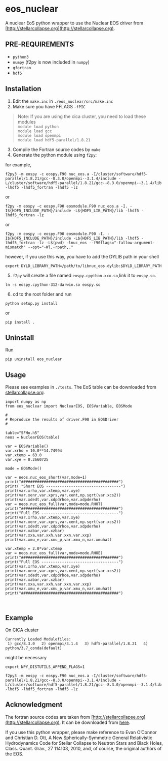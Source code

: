 # eos_nuclear
A nuclear EoS python wrapper to use the Nuclear EOS driver from [http://stellarcollapse.org](http://stellarcollapse.org).

## PRE-REQUIREMENTS

* `python3`
* `numpy` (f2py is now included in `numpy`)
* `gfortran`
* `hdf5` 

## Installation

1. Edit the `make.inc` in `./eos_nuclear/src/make.inc`
2. Make sure you have FFLAGS ```-fPIC```

 > Note: If you are using the cica cluster, you need to load these modules\
 > `module load python`\
 > `module load gcc`\
 > `module load openmpi`\
 > `module load hdf5-parallel/1.8.21`
   
3. Compile the Fortran source codes by `make`
4. Generate the python module using `f2py`:

for example, 
```
f2py3 -m eospy -c eospy.F90 nuc_eos.a -I/cluster/software/hdf5-parallel/1.8.21/gcc--8.3.0/openmpi--3.1.4/include -L/cluster/software/hdf5-parallel/1.8.21/gcc--8.3.0/openmpi--3.1.4/lib -lhdf5 -lhdf5_fortran -lhdf5 -lz
```

or

```
f2py -m eospy -c eospy.F90 eosmodule.F90 nuc_eos.a -I. -I${HDF5_INCLUDE_PATH}/include -L${HDF5_LIB_PATH}/lib -lhdf5 -lhdf5_fortran -lz
```

or 

```
f2py -m eospy -c eospy.F90 eosmodule.F90 -I. -I${HDF5_INCLUDE_PATH}/include -L${HDF5_LIB_PATH}/lib -lhdf5 -lhdf5_fortran -lz -L$(pwd) -lnuc_eos --f90flags="-fallow-argument-mismatch" --opt="-Wl,-rpath,."
```

however, if you use this way, you have to add the DYLIB path in your shell

```
export DYLD_LIBRARY_PATH=/path/to/libnuc_eos.dylib:$DYLD_LIBRARY_PATH
```

5. `f2py` will create a file named `eospy.cpython.xxx.so`,link it to `eospy.so`.

```
ln -s eospy.cpython-312-darwin.so eospy.so
```

6. cd to the root folder and run 
```
python setup.py install
```

or

```
pip install .
```

## Uninstall

Run

```
pip uninstall eos_nuclear
```

## Usage

Please see examples in `./tests`.
The EoS table can be downloaded from [stellarcollapse.org](https://stellarcollapse.org/equationofstate.html).

```
import numpy as np
from eos_nuclear import NuclearEOS, EOSVariable, EOSMode

#
# Reproduce the results of driver.F90 in EOSDriver
#

table="SFHo.h5"
neos = NuclearEOS(table)

var = EOSVariable()
var.xrho = 10.0**14.74994
var.xtemp = 63.0
var.xye = 0.2660725

mode = EOSMode()

var = neos.nuc_eos_short(var,mode=1)
print("###########################################")
print( "Short EOS ---------------------------------")
print(var.xrho,var.xtemp,var.xye)
print(var.xenr,var.xprs,var.xent,np.sqrt(var.xcs2))
print(var.xdedt,var.xdpdrhoe,var.xdpderho)
var = neos.nuc_eos_full(var,mode=mode.RHOT)
print("###########################################")
print("Full EOS ----------------------------------")
print(var.xrho,var.xtemp,var.xye)
print(var.xenr,var.xprs,var.xent,np.sqrt(var.xcs2))
print(var.xdedt,var.xdpdrhoe,var.xdpderho)
print(var.xabar,var.xzbar)
print(var.xxa,var.xxh,var.xxn,var.xxp)
print(var.xmu_e,var.xmu_p,var.xmu_n,var.xmuhat)

var.xtemp = 2.0*var.xtemp
var = neos.nuc_eos_full(var,mode=mode.RHOE)
print("###########################################")
print("Full EOS ----------------------------------")
print(var.xrho,var.xtemp,var.xye)
print(var.xenr,var.xprs,var.xent,np.sqrt(var.xcs2))
print(var.xdedt,var.xdpdrhoe,var.xdpderho)
print(var.xabar,var.xzbar)
print(var.xxa,var.xxh,var.xxn,var.xxp)
print(var.xmu_e,var.xmu_p,var.xmu_n,var.xmuhat)
print("###########################################")



```

## Example

On CICA cluster

```
Currently Loaded Modulefiles:
 1) gcc/8.3.0   2) openmpi/3.1.4   3) hdf5-parallel/1.8.21   4) python/3.7_conda(default)
```

might be necessary
```
export NPY_DISTUTILS_APPEND_FLAGS=1
```

```
f2py3 -m eospy -c eospy.F90 nuc_eos.a -I/cluster/software/hdf5-parallel/1.8.21/gcc--8.3.0/openmpi--3.1.4/include -L/cluster/software/hdf5-parallel/1.8.21/gcc--8.3.0/openmpi--3.1.4/lib -lhdf5 -lhdf5_fortran -lhdf5 -lz
```

## Acknowledgment 

The fortran source codes are taken from [http://stellarcollapse.org](http://stellarcollapse.org).
It can be downloaded from [here](https://stellarcollapse.org/equationofstate.html).

If you use this python wrapper, please make reference to Evan O’Connor and Christian D. Ott, A New Spherically-Symmetric General Relativistic Hydrodynamics Code for Stellar Collapse to Neutron Stars and Black Holes, Class. Quant. Grav., 27 114103, 2010, and, of course, the original authors of the EOS.
